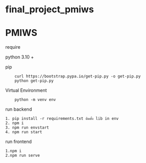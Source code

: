 # final_project_pmiws

# PMIWS

require

python 3.10 +

pip  

        curl https://bootstrap.pypa.io/get-pip.py -o get-pip.py
        python get-pip.py
        
Virtual Environment  

        python -m venv env

run backend
    
    1. pip install -r requirements.txt ติดตั้ง lib in env
    2. npm i
    3. npm run envstart  
    4. npm run start

run frontend
    
    1.npm i
    2.npm run serve
    
